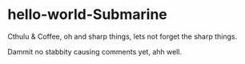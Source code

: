 hello-world-Submarine
=====================

Cthulu & Coffee, oh and sharp things, lets not forget the sharp things.

Dammit no stabbity causing comments yet, ahh well.
